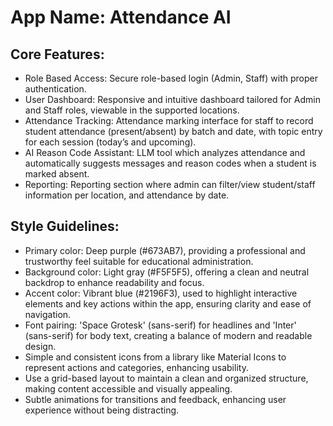 # **App Name**: Attendance AI

## Core Features:

- Role Based Access: Secure role-based login (Admin, Staff) with proper authentication.
- User Dashboard: Responsive and intuitive dashboard tailored for Admin and Staff roles, viewable in the supported locations.
- Attendance Tracking: Attendance marking interface for staff to record student attendance (present/absent) by batch and date, with topic entry for each session (today’s and upcoming).
- AI Reason Code Assistant: LLM tool which analyzes attendance and automatically suggests messages and reason codes when a student is marked absent.
- Reporting: Reporting section where admin can filter/view student/staff information per location, and attendance by date.

## Style Guidelines:

- Primary color: Deep purple (#673AB7), providing a professional and trustworthy feel suitable for educational administration.
- Background color: Light gray (#F5F5F5), offering a clean and neutral backdrop to enhance readability and focus.
- Accent color: Vibrant blue (#2196F3), used to highlight interactive elements and key actions within the app, ensuring clarity and ease of navigation.
- Font pairing: 'Space Grotesk' (sans-serif) for headlines and 'Inter' (sans-serif) for body text, creating a balance of modern and readable design.
- Simple and consistent icons from a library like Material Icons to represent actions and categories, enhancing usability.
- Use a grid-based layout to maintain a clean and organized structure, making content accessible and visually appealing.
- Subtle animations for transitions and feedback, enhancing user experience without being distracting.